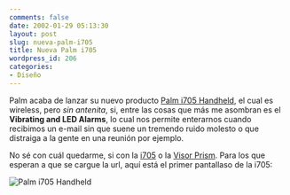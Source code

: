 ```yaml
---
comments: false
date: 2002-01-29 05:13:30
layout: post
slug: nueva-palm-i705
title: Nueva Palm i705
wordpress_id: 206
categories:
- Diseño
---
```


Palm acaba de lanzar su nuevo producto [Palm i705 Handheld](http://www.palm.com/products/palmi705/details.html), el cual es wireless, pero _sin antenita_, si, entre las cosas que más me asombran es el **Vibrating and LED Alarms**, lo cual nos permite enterarnos cuando recibimos un e-mail sin que suene un tremendo ruido molesto o que distraiga a la gente en una reunión por ejemplo.  

  

No sé con cuál quedarme, si con la [i705](http://www.palm.com/products/palmi705/details.html) o la [Visor Prism](http://www.handspring.com/products/visorprism/index.jhtml;jsessionid=KNH1Q3WB14NGNQFIAE1CFFWAVAATKIV0?sub_nav_section=Overview%26prod_cat_name=Prism). Para los que esperan a que se cargue la url, aquí está el primer pantallaso de la i705:  



![Palm i705 Handheld](/images/palm-i705.png)




 
